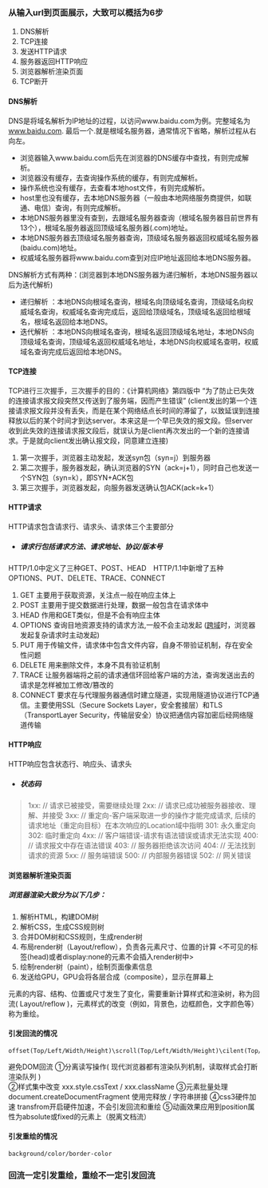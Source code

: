 ### 从输入url到页面展示，大致可以概括为6步
1. DNS解析
2. TCP连接
3. 发送HTTP请求
4. 服务器返回HTTP响应
5. 浏览器解析渲染页面
6. TCP断开

#### DNS解析
DNS是将域名解析为IP地址的过程，以访问www.baidu.com为例。完整域名为 www.baidu.com. 最后一个.就是根域名服务器，通常情况下省略，解析过程从右向左。

- 浏览器输入www.baidu.com后先在浏览器的DNS缓存中查找，有则完成解析。
- 浏览器没有缓存，去查询操作系统的缓存，有则完成解析。
- 操作系统也没有缓存，去查看本地host文件，有则完成解析。
- host里也没有缓存，去本地DNS服务器（一般由本地网络服务商提供，如联通、电信）查询，有则完成解析。
- 本地DNS服务器里没有查到，去跟域名服务器查询（根域名服务器目前世界有13个），根域名服务器返回顶级域名服务器(.com)地址。
- 本地DNS服务器去顶级域名服务器查询，顶级域名服务器返回权威域名服务器(baidu.com)地址。
- 权威域名服务器将www.baidu.com查到对应IP地址返回给本地DNS服务器。

DNS解析方式有两种：(浏览器到本地DNS服务器为递归解析，本地DNS服务器以后为迭代解析)
- 递归解析 ：本地DNS向根域名查询，根域名向顶级域名查询，顶级域名向权威域名查询，权威域名查询完成后，返回给顶级域名，顶级域名返回给根域名，根域名返回给本地DNS。
- 迭代解析 ：本地DNS向根域名查询，根域名返回顶级域名地址，本地DNS向顶级域名查询，顶级域名返回权威域名地址，本地DNS向权威域名查明，权威域名查询完成后返回给本地DNS。

#### TCP连接
TCP进行三次握手，三次握手的目的：《计算机网络》第四版中 “为了防止已失效的连接请求报文段突然又传送到了服务端，因而产生错误”
(client发出的第一个连接请求报文段并没有丢失，而是在某个网络结点长时间的滞留了，以致延误到连接释放以后的某个时间才到达server。本来这是一个早已失效的报文段。但server收到此失效的连接请求报文段后，就误认为是client再次发出的一个新的连接请求。于是就向client发出确认报文段，同意建立连接)

1. 第一次握手，浏览器主动发起，发送syn包（syn=j）到服务器
2. 第二次握手，服务器发起，确认浏览器的SYN（ack=j+1），同时自己也发送一个SYN包（syn=k），即SYN+ACK包
3. 第三次握手，浏览器发起，向服务器发送确认包ACK(ack=k+1）

#### HTTP请求
HTTP请求包含请求行、请求头、请求体三个主要部分
- ##### 请求行包括请求方法、请求地址、协议/版本号
HTTP/1.0中定义了三种GET、POST、HEAD　HTTP/1.1中新增了五种OPTIONS、PUT、DELETE、TRACE、CONNECT
1. GET 主要用于获取资源，关注点一般在响应主体上
2. POST 主要用于提交数据进行处理，数据一般包含在请求体中
3. HEAD 作用和GET类似，但是不会有响应主体
4. OPTIONS 查询目地资源支持的请求方法,一般不会主动发起 ([跨域](https://github.com/Mrshihe/blog/blob/master/markdown/js/跨域及其解决方案.md)时，浏览器发起复杂请求时主动发起)
5. PUT 用于传输文件，请求体中包含文件内容，自身不带验证机制，存在安全性问题
6. DELETE 用来删除文件，本身不具有验证机制
7. TRACE 让服务器端将之前的请求通信环回给客户端的方法，查询发送出去的请求是怎样被加工修改/篡改的
8. CONNECT 要求在与代理服务器通信时建立隧道，实现用隧道协议进行TCP通信。主要使用SSL（Secure Sockets Layer，安全套接层）和TLS（TransportLayer Security，传输层安全）协议把通信内容加密后经网络隧道传输

#### HTTP响应
HTTP响应包含状态行、响应头、请求头
- ##### 状态码
> 1xx: // 请求已被接受，需要继续处理
> 2xx: // 请求已成功被服务器接收、理解、并接受
> 3xx: // 重定向-客户端采取进一步的操作才能完成请求, 后续的请求地址（重定向目标）在本次响应的Location域中指明
>   301: 永久重定向
>   302: 临时重定向
> 4xx: // 客户端错误-请求有语法错误或请求无法实现
>   400: // 请求报文中存在语法错误
>   403: // 服务器拒绝该次访问
>   404: // 无法找到请求的资源
> 5xx: // 服务端错误
>   500: // 内部服务器错误
>   502: // 网关错误

#### 浏览器解析渲染页面
##### 浏览器渲染大致分为以下几步：
1. 解析HTML，构建DOM树
2. 解析CSS，生成CSS规则树
3. 合并DOM树和CSS规则，生成render树
4. 布局render树（Layout/reflow），负责各元素尺寸、位置的计算 <不可见的标签(head)或者display:none的元素不会插入render树中>
5. 绘制render树（paint），绘制页面像素信息
6. 发送给GPU，GPU会将各层合成（composite），显示在屏幕上

元素的内容、结构、位置或尺寸发生了变化，需要重新计算样式和渲染树，称为回流( Layout/reflow )，元素样式的改变（例如，背景色，边框颜色，文字颜色等）称为重绘。
#### 引发回流的情况
```
offset(Top/Left/Width/Height)\scroll(Top/Left/Width/Height)\cilent(Top/Left/Width/Height)\width,heigh\getComputedStyle()
```
避免DOM回流
①分离读写操作( 现代浏览器都有渲染队列机制，读取样式会打断渲染队列 )  
②样式集中改变  xxx.style.cssText / xxx.className
③元素批量处理  document.createDocumentFragment 使用完释放 / 字符串拼接
④css3硬件加速  transfrom开启硬件加速，不会引发回流和重绘
⑤动画效果应用到position属性为absolute或fixed的元素上（脱离文档流）
#### 引发重绘的情况
```
background/color/border-color
```
### 回流一定引发重绘，重绘不一定引发回流

